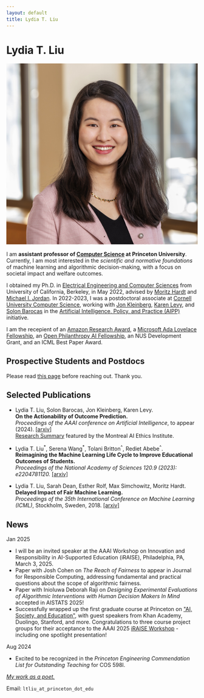 ```yaml
---
layout: default
title: Lydia T. Liu 
---
```

	
	
# Lydia T. Liu #

<img src="img/01 - Liu 2024 DKC - small.jpg" alt="Photo" class="leftside_image" title="Photo Credit: David Kelly Crow">

I am **assistant professor of [Computer Science](https://www.cs.princeton.edu) at Princeton University**. Currently, I am most interested in the _scientific and normative foundations_ of machine learning and algorithmic decision-making, with a focus on societal impact and welfare outcomes.

 I obtained my Ph.D. in [Electrical Engineering and Computer Sciences](https://eecs.berkeley.edu/) from University of California, Berkeley, in May 2022, advised by [Moritz Hardt](http://mrtz.org/) and [Michael I. Jordan](https://people.eecs.berkeley.edu/~jordan/). In 2022-2023, I was a postdoctoral associate at [Cornell University Computer Science](http://cis.cornell.edu/cornell-computing-information-science), working with [Jon Kleinberg](https://www.cs.cornell.edu/home/kleinber/), [Karen Levy](https://www.karen-levy.net), and [Solon Barocas](http://solon.barocas.org) in the [Artificial Intelligence, Policy, and Practice (AIPP)](https://aipp.cis.cornell.edu) initiative. 
 
I am the recepient of an [Amazon Research Award](https://www.amazon.science/research-awards/program-updates/99-amazon-research-awards-recipients-announced), a [Microsoft Ada Lovelace Fellowship](https://www.microsoft.com/en-us/research/academic-program/ada-lovelace-fellowship/), an [Open Philanthropy AI Fellowship](https://www.openphilanthropy.org/focus/global-catastrophic-risks/potential-risks-advanced-artificial-intelligence/open-phil-ai-fellowship-2019-class), an NUS Development Grant, and an ICML Best Paper Award. 

## Prospective Students and Postdocs
Please read [this page](/prospective) before reaching out. Thank you.

## Selected Publications
* Lydia T. Liu, Solon Barocas, Jon Kleinberg, Karen Levy.  
**On the Actionability of Outcome Prediction.**  
*Proceedings of the AAAI conference on Artificial Intelligence*, to appear (2024). [[arxiv]](https://arxiv.org/abs/2309.04470)  
[Research Summary](https://montrealethics.ai/on-the-actionability-of-outcome-prediction/) featured by the Montreal AI Ethics Institute.

* Lydia T. Liu<sup>\*</sup>, Serena Wang<sup>\*</sup>, Tolani Britton<sup>^</sup>, Rediet Abebe<sup>^</sup>.  
**Reimagining the Machine Learning Life Cycle to Improve Educational Outcomes of Students.**  
*Proceedings of the National Academy of Sciences 120.9 (2023): e2204781120.* [[arxiv]](http://arxiv.org/abs/2209.03929) <!--[[eprint]](https://www.pnas.org/eprint/3RXWD4U8UFVCHHUWGFGY/full) [[slides]](/assets/ml4ed-bair-talk.pdf) --> 

* Lydia T. Liu, Sarah Dean, Esther Rolf, Max Simchowitz, Moritz Hardt.  
**Delayed Impact of Fair Machine Learning.**  
*Proceedings of the 35th International Conference on Machine Learning (ICML)*, Stockholm, Sweden, 2018. [[arxiv]](https://arxiv.org/abs/1803.04383)

## News
Jan 2025  
* I will be an invited speaker at the AAAI Workshop on Innovation and Responsibility in AI-Supported Education (iRAISE), Philadelphia, PA, March 3, 2025.  
* Paper with Josh Cohen on _The Reach of Fairness_ to appear in Journal for Responsible Computing, addressing fundamental and practical questions about the scope of algorithmic fairness.  
* Paper with Inioluwa Deborah Raji on _Designing Experimental Evaluations of Algorithmic Interventions with Human Decision Makers In Mind_ accepted in AISTATS 2025!  
* Successfully wrapped up the first graduate course at Princeton on  ["AI, Society, and Education"](/teaching), with guest speakers from Khan Academy, Duolingo, Stanford, and more. Congratulations to three course project groups for their acceptance to the AAAI 2025 [iRAISE Workshop](https://iraise-25-aaai.my.canva.site/) - including one spotlight presentation!  

Aug 2024   
* Excited to be recognized in the _Princeton Engineering Commendation List for Outstanding Teaching_ for COS 598I.

<!--
> I am presenting work with my students and collaborators ([Liu et al 2024](https://drive.google.com/file/d/1x4tdWdjRK-yB9-agNOPVFr4na-Q5QKYl/view?usp=sharing), [Raji and Liu 2024](), [Stroebl et al 2024]()) at the ICML 2024 Workshop on Humans, Algorithmic Decision-Making and Society: Modeling Interactions and Impact!  
> I will be an invited speaker at TTIC Workshop on Data-Driven Decision Processes: From Theory to Practice (August 26-28).
--> 

<!-- I received an Amazon Research Award for the proposal _From Predictions to Positive Impact: Foundations of Responsible AI in Social Systems_.   --> 
<!-- I co-organized the [BIRS workshop](http://www.birs.ca/events/2024/5-day-workshops/24w5283) on _Bridging Prediction and Intervention Problems in Social Systems_ with  Inioluwa Deborah Raji, Angela Zhou, and Arvind Narayanan, June 3-7, 2024.--> 


<!--Recent talk at the Simons Institute workshop on Societal Considerations and Applications (November 2022):
<iframe width="560" height="315" src="https://www.youtube.com/embed/P1SBnDTylko" title="YouTube video player" frameborder="0" allow="accelerometer; autoplay; clipboard-write; encrypted-media; gyroscope; picture-in-picture" allowfullscreen></iframe> --> 

<!-- [pictures](https://www.flickr.com/photos/158535173@N08/) --> 
[*My work as a poet.*](https://lydialiupoet.com/the-problem-of-deer)

<!-- **Updates**. 
> (Nov 2022) I gave a talk at the Simons workshop on Societal Considerations and Applications.
 (Sep 2022) Our cross-disciplinary study of machine learning in education, *Lost in Translation: Reimagining the Machine Learning Life Cycle in Education*, is on [arXiv](http://arxiv.org/abs/2209.03929).
  (Oct 2021) [I attended MIT EECS Rising Stars 2021](https://risingstars21-eecs.mit.edu/liu-lydia-tingruo/)---[apply](https://risingstars21-eecs.mit.edu) for the fall 2022 workshop at UT Austin! We presented our [poster for _Strategic ranking_](/assets/strategic_ranking_poster.pdf) at the inaugural ACM conference on EAAMO. [_Bandit Learning in Decentralized Matching Markets_](https://jmlr.org/papers/v22/20-1429.html) is in vol. 22 of JMLR. See [EC workshop poster](/assets/decentralizedbandits_poster.pdf) and [FODSI talk](/assets/learning_markets.pdf).--> 


			
Email: `ltliu_at_princeton_dot_edu`


